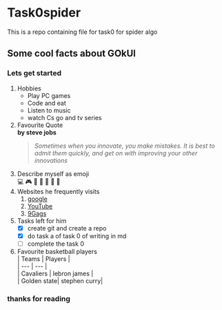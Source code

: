 # Task0spider  
This is a repo containing file for task0 for spider algo  
## Some cool facts about GOkUl

### Lets get started

1. Hobbies  
    - Play PC games  
    - Code and eat  
    - Listen to music  
    - watch Cs go and tv series  
2. Favourite Quote  
    **by steve jobs**  
    > *Sometimes when you innovate, you make mistakes. It is best to admit them quickly, and get on with improving your other innovations*  
3. Describe myself as emoji  
    :computer: :video_game: :basketball: :see_no_evil: :hear_no_evil: :speak_no_evil: :metal:  
4. Websites he frequently visits  
    1. [google](https://www.google.co.in/?gfe_rd=cr&ei=PCMoWbC6J4by8Af6o5jgBA)  
    2. [YouTube](https://www.youtube.com/?gl=IN)  
    3. [9Gags](https://9gag.com/)  
5. Tasks left for him  
    - [x] create git and create a repo  
    - [x] do task a of task 0 of writing in md  
    - [ ] complete the task 0  
6. Favourite basketball players  
   | Teams       | Players      |  
   | ---         | ---          |  
   | Cavaliers   | lebron james |  
   | Golden state| stephen curry|  

### thanks for reading
